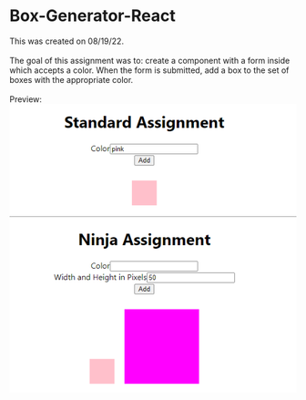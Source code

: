 # Box-Generator-React
This was created on 08/19/22.
<br><br>
The goal of this assignment was to: create a component with a form inside which accepts a color. When the form is submitted, add a box to the set of boxes with the appropriate color. 
<br><br>
Preview:
<img src="https://github.com/Taylor-Klar/Box-Generator-React/blob/main/Box%20Generator.png">
